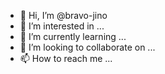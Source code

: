 - 👋 Hi, I’m @bravo-jino
- 👀 I’m interested in ...
- 🌱 I’m currently learning ...
- 💞️ I’m looking to collaborate on ...
- 📫 How to reach me ...

<!---
bravo-jino/bravo-jino is a ✨ special ✨ repository because its `README.md` (this file) appears on your GitHub profile.
You can click the Preview link to take a look at your changes.
--->
